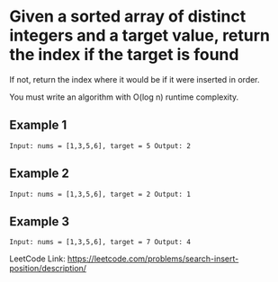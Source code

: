 # Given a sorted array of distinct integers and a target value, return the index if the target is found

If not, return the index where it would be if it were inserted in order.

You must write an algorithm with O(log n) runtime complexity.

## Example 1

`Input: nums = [1,3,5,6], target = 5
Output: 2`

## Example 2

`Input: nums = [1,3,5,6], target = 2
Output: 1`

## Example 3

`Input: nums = [1,3,5,6], target = 7
Output: 4`


LeetCode Link: <https://leetcode.com/problems/search-insert-position/description/>
